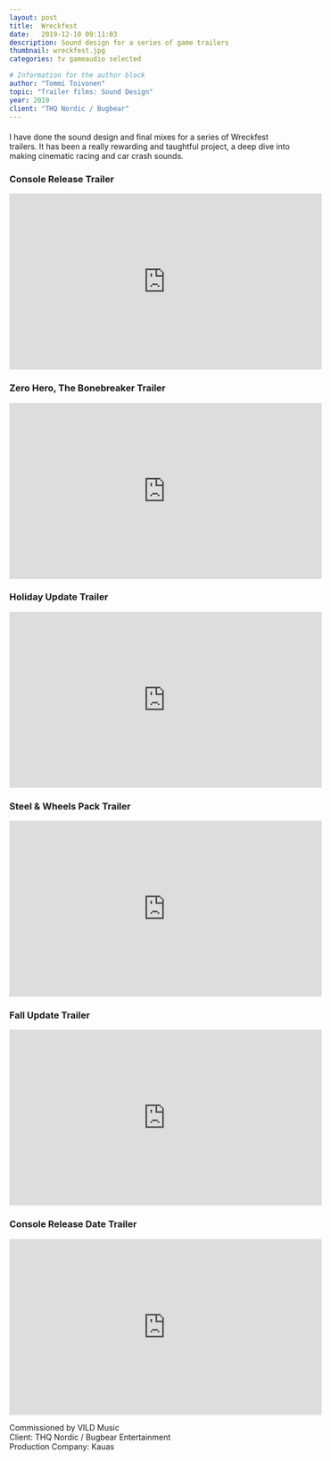```yaml
---
layout: post
title:  Wreckfest
date:   2019-12-10 09:11:03
description: Sound design for a series of game trailers
thumbnail: wreckfest.jpg
categories: tv gameaudio selected

# Information for the author block
author: "Tommi Toivonen"
topic: "Trailer films: Sound Design"
year: 2019
client: "THQ Nordic / Bugbear"
---
```


#### 

I have done the sound design and final mixes for a series of Wreckfest trailers. It has been a really rewarding and taughtful project, a deep dive into making cinematic racing and car crash sounds. 

### Console Release Trailer

<iframe width="560" height="315" src="https://www.youtube.com/embed/fofjFdjHj0o" frameborder="0" allow="accelerometer; autoplay; encrypted-media; gyroscope; picture-in-picture" allowfullscreen></iframe>

### Zero Hero, The Bonebreaker Trailer

<iframe width="560" height="315" src="https://www.youtube.com/embed/eCmn3lE9wAQ" frameborder="0" allow="accelerometer; autoplay; encrypted-media; gyroscope; picture-in-picture" allowfullscreen></iframe>

### Holiday Update Trailer

<iframe width="560" height="315" src="https://www.youtube.com/embed/tNPLrEgiDwE" frameborder="0" allow="accelerometer; autoplay; encrypted-media; gyroscope; picture-in-picture" allowfullscreen></iframe>

### Steel & Wheels Pack Trailer

<iframe width="560" height="315" src="https://www.youtube.com/embed/MlHheXTAxHs" frameborder="0" allow="accelerometer; autoplay; encrypted-media; gyroscope; picture-in-picture" allowfullscreen></iframe>

### Fall Update Trailer

<iframe width="560" height="315" src="https://www.youtube.com/embed/AOBrkpdY2U0" frameborder="0" allow="accelerometer; autoplay; encrypted-media; gyroscope; picture-in-picture" allowfullscreen></iframe>

### Console Release Date Trailer

<iframe width="560" height="315" src="https://www.youtube.com/embed/eRBofi1ZR14" frameborder="0" allow="accelerometer; autoplay; encrypted-media; gyroscope; picture-in-picture" allowfullscreen></iframe>

Commissioned by VILD Music  
Client: THQ Nordic / Bugbear Entertainment  
Production Company: Kauas
